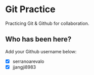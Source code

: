 # Git Practice

Practicing Git &amp; Github for collaboration.

## Who has been here?

Add your Github username below:

- [x] serranoarevalo
- [x] jjangji8983
